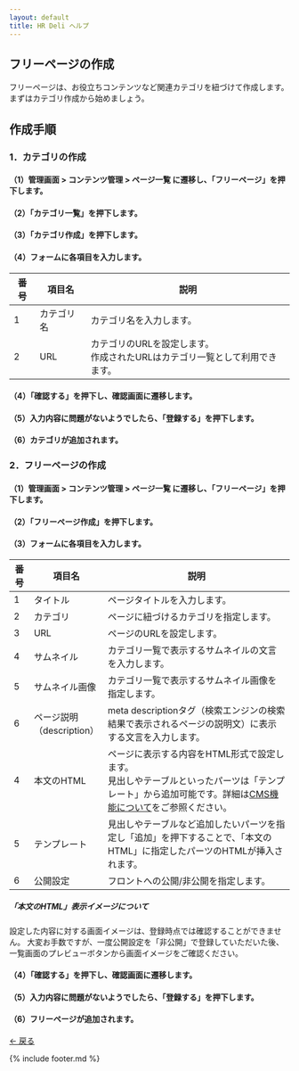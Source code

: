 ```yaml
---
layout: default
title: HR Deli ヘルプ
---
```

## フリーページの作成
フリーページは、お役立ちコンテンツなど関連カテゴリを紐づけて作成します。
まずはカテゴリ作成から始めましょう。

## 作成手順

### 1．カテゴリの作成

#### （1）管理画面 > コンテンツ管理 > ページ一覧 に遷移し、「フリーページ」を押下します。
<!-- 画像-->

#### （2）「カテゴリ一覧」を押下します。
<!-- 画像-->

#### （3）「カテゴリ作成」を押下します。
<!-- 画像-->

#### （4）フォームに各項目を入力します。
<!-- 画像-->

番号 | 項目名 | 説明
------------- | ------------- | ------------- |  
1 | カテゴリ名 | カテゴリ名を入力します。
2 | URL | カテゴリのURLを設定します。<br>作成されたURLはカテゴリ一覧として利用できます。


#### （4）「確認する」を押下し、確認画面に遷移します。
<!-- 画像-->

#### （5）入力内容に問題がないようでしたら、「登録する」を押下します。
<!-- 画像-->

#### （6）カテゴリが追加されます。
<!-- 画像-->

### 2．フリーページの作成

#### （1）管理画面 > コンテンツ管理 > ページ一覧 に遷移し、「フリーページ」を押下します。
<!-- 画像-->

#### （2）「フリーページ作成」を押下します。
<!-- 画像-->

#### （3）フォームに各項目を入力します。
<!-- 画像-->

番号 | 項目名 | 説明
------------- | ------------- | ------------- |  
1 | タイトル | ページタイトルを入力します。
2 | カテゴリ | ページに紐づけるカテゴリを指定します。
3 | URL | ページのURLを設定します。
4 | サムネイル | カテゴリ一覧で表示するサムネイルの文言を入力します。<br><!-- 画像-->
5 | サムネイル画像 | カテゴリ一覧で表示するサムネイル画像を指定します。
6 | ページ説明<br>（description） | meta descriptionタグ（検索エンジンの検索結果で表示されるページの説明文）に表示する文言を入力します。
4 | 本文のHTML | ページに表示する内容をHTML形式で設定します。<br>見出しやテーブルといったパーツは「テンプレート」から追加可能です。詳細は[CMS機能について](https://github.com/e2info/hrdeli-docs/manual/cms_images.md)をご参照ください。
5 | テンプレート | 見出しやテーブルなど追加したいパーツを指定し「追加」を押下することで、「本文のHTML」に指定したパーツのHTMLが挿入されます。
6 | 公開設定 | フロントへの公開/非公開を指定します。

##### 「本文のHTML」表示イメージについて
設定した内容に対する画面イメージは、登録時点では確認することができません。
大変お手数ですが、一度公開設定を「非公開」で登録していただいた後、一覧画面のプレビューボタンから画面イメージをご確認ください。
<!-- 画像-->

#### （4）「確認する」を押下し、確認画面に遷移します。
<!-- 画像-->

#### （5）入力内容に問題がないようでしたら、「登録する」を押下します。
<!-- 画像-->

#### （6）フリーページが追加されます。
<!-- 画像-->


[← 戻る](https://e2info.github.io/hrdeli-docs/)

{% include footer.md %}